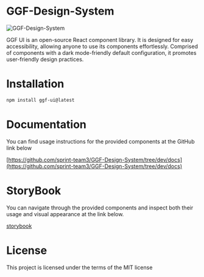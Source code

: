 # GGF-Design-System

![GGF-Design-System](https://github.com/sprint-team3/GGF-Design-System/assets/43297823/8d9b448c-06f6-4990-a45c-8102074c827e)

GGF UI is an open-source React component library. It is designed for easy accessibility, allowing anyone to use its components effortlessly. Comprised of components with a dark mode-friendly default configuration, it promotes user-friendly design practices.

# Installation

```bash
npm install ggf-ui@latest
```

# Documentation

You can find usage instructions for the provided components at the GitHub link below

[https://github.com/sprint-team3/GGF-Design-System/tree/dev/docs](https://github.com/sprint-team3/GGF-Design-System/tree/dev/docs)

# StoryBook

You can navigate through the provided components and inspect both their usage and visual appearance at the link below.

[storybook](<https://661f5982ddc662c8c9a12d6b-fqsleqszgq.chromatic.com/iframe.html?globals=backgrounds.value:!hex(333333)&id=alarm-alarm--example>)

# License

This project is licensed under the terms of the MIT license
